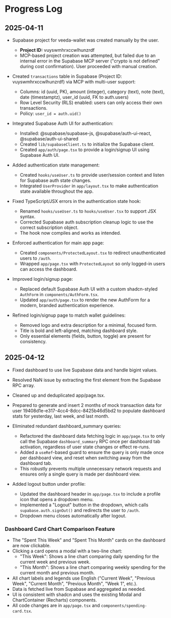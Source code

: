 # Progress Log

## 2025-04-11

- Supabase project for veeda-wallet was created manually by the user.
  - **Project ID:** vuyswmhrxccwlhunzrdf
  - MCP-based project creation was attempted, but failed due to an internal error in the Supabase MCP server ("crypto is not defined" during cost confirmation). User proceeded with manual creation.

- Created `transactions` table in Supabase (Project ID: vuyswmhrxccwlhunzrdf) via MCP with multi-user support:
  - Columns: id (uuid, PK), amount (integer), category (text), note (text), date (timestamptz), user_id (uuid, FK to auth.users)
  - Row Level Security (RLS) enabled: users can only access their own transactions.
  - Policy: `user_id = auth.uid()`

- Integrated Supabase Auth UI for authentication:
  - Installed: @supabase/supabase-js, @supabase/auth-ui-react, @supabase/auth-ui-shared
  - Created `lib/supabaseClient.ts` to initialize the Supabase client.
  - Created `app/auth/page.tsx` to provide a login/signup UI using Supabase Auth UI.

- Added authentication state management:
  - Created `hooks/useUser.ts` to provide user/session context and listen for Supabase auth state changes.
  - Integrated `UserProvider` in `app/layout.tsx` to make authentication state available throughout the app.

- Fixed TypeScript/JSX errors in the authentication state hook:
  - Renamed `hooks/useUser.ts` to `hooks/useUser.tsx` to support JSX syntax.
  - Corrected Supabase auth subscription cleanup logic to use the correct subscription object.
  - The hook now compiles and works as intended.

- Enforced authentication for main app page:
  - Created `components/ProtectedLayout.tsx` to redirect unauthenticated users to `/auth`.
  - Wrapped `app/page.tsx` with `ProtectedLayout` so only logged-in users can access the dashboard.

- Improved login/signup page:
  - Replaced default Supabase Auth UI with a custom shadcn-styled `AuthForm` in `components/AuthForm.tsx`.
  - Updated `app/auth/page.tsx` to render the new AuthForm for a modern, branded authentication experience.

- Refined login/signup page to match wallet guidelines:
  - Removed logo and extra description for a minimal, focused form.
  - Title is bold and left-aligned, matching dashboard style.
  - Only essential elements (fields, button, toggle) are present for consistency.

## 2025-04-12

- Fixed dashboard to use live Supabase data and handle bigint values.
- Resolved NaN issue by extracting the first element from the Supabase RPC array.
- Cleaned up and deduplicated app/page.tsx.
- Prepared to generate and insert 2 months of mock transaction data for user 19408d1e-e317-4cc4-8dcc-8425b46d5bd2 to populate dashboard stats for yesterday, last week, and last month.

- Eliminated redundant dashboard_summary queries:
  - Refactored the dashboard data fetching logic in `app/page.tsx` to only call the Supabase `dashboard_summary` RPC once per dashboard tab activation, regardless of user state changes or effect re-runs.
  - Added a `useRef`-based guard to ensure the query is only made once per dashboard view, and reset when switching away from the dashboard tab.
  - This robustly prevents multiple unnecessary network requests and ensures only a single query is made per dashboard view.

- Added logout button under profile:
  - Updated the dashboard header in `app/page.tsx` to include a profile icon that opens a dropdown menu.
  - Implemented a "Logout" button in the dropdown, which calls `supabase.auth.signOut()` and redirects the user to `/auth`.
  - Dropdown menu closes automatically after logout.

### Dashboard Card Chart Comparison Feature

- The "Spent This Week" and "Spent This Month" cards on the dashboard are now clickable.
- Clicking a card opens a modal with a two-line chart:
  - "This Week": Shows a line chart comparing daily spending for the current week and previous week.
  - "This Month": Shows a line chart comparing weekly spending for the current month and previous month.
- All chart labels and legends use English ("Current Week", "Previous Week", "Current Month", "Previous Month", "Week 1", etc.).
- Data is fetched live from Supabase and aggregated as needed.
- UI is consistent with shadcn and uses the existing Modal and ChartContainer (Recharts) components.
- All code changes are in `app/page.tsx` and `components/spending-card.tsx`.
